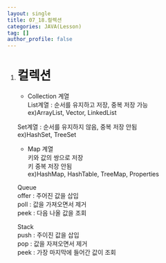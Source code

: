 ```yaml
---
layout: single
title: 07_18.컬렉션
categories: JAVA(Lesson)
tag: []
author_profile: false
---
```


1. # 컬렉션
   - Collection 계열   
   List계열 : 순서를 유지하고 저장, 중복 저장 가능   
   ex)ArrayList, Vector, LinkedList   
   
   Set계열 : 순서를 유지하지 않음, 중복 저장 안됨   
   ex)HashSet, TreeSet   
   
   - Map 계열   
   키와 값의 쌍으로 저장   
   키 중복 저장 안됨   
   ex)HashMap, HashTable, TreeMap, Properties   

   Queue   
   offer : 주어진 값을 삽입   
   poll : 값을 가져오면서 제거   
   peek : 다음 나올 값을 조회   

   Stack   
   push : 주이진 값을 삽입   
   pop : 값을 자져오면서 제거   
   peek : 가장 마지막에 들어간 값이 조회   